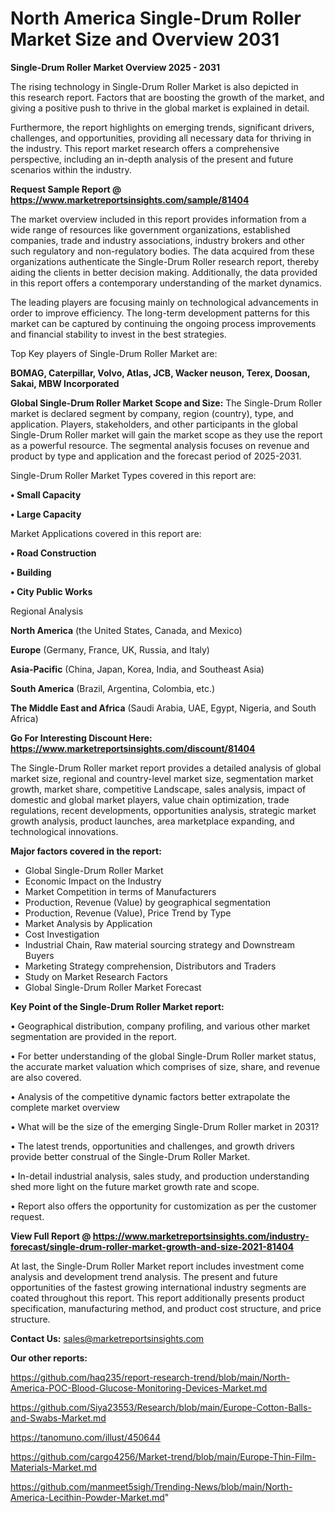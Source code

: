 # North America Single-Drum Roller Market Size and Overview 2031

<Strong> Single-Drum Roller Market Overview 2025 - 2031</strong>

The rising technology in Single-Drum Roller Market is also depicted in this research report. Factors that are boosting the growth of the market, and giving a positive push to thrive in the global market is explained in detail.

Furthermore, the report highlights on emerging trends, significant drivers, challenges, and opportunities, providing all necessary data for thriving in the industry. This report market research offers a comprehensive perspective, including an in-depth analysis of the present and future scenarios within the industry.

<strong>Request Sample Report @ <a href=https://www.marketreportsinsights.com/sample/81404>https://www.marketreportsinsights.com/sample/81404</a></strong>

The market overview included in this report provides information from a wide range of resources like government organizations, established companies, trade and industry associations, industry brokers and other such regulatory and non-regulatory bodies. The data acquired from these organizations authenticate the Single-Drum Roller research report, thereby aiding the clients in better decision making. Additionally, the data provided in this report offers a contemporary understanding of the market dynamics.

The leading players are focusing mainly on technological advancements in order to improve efficiency. The long-term development patterns for this market can be captured by continuing the ongoing process improvements and financial stability to invest in the best strategies.

Top Key players of Single-Drum Roller Market are:

<strong>BOMAG, Caterpillar, Volvo, Atlas, JCB, Wacker neuson, Terex, Doosan, Sakai, MBW Incorporated</strong>

<strong><b>Global Single-Drum Roller Market Scope and Size:</b></strong>
The Single-Drum Roller market is declared segment by company, region (country), type, and application. Players, stakeholders, and other participants in the global Single-Drum Roller market will gain the market scope as they use the report as a powerful resource. The segmental analysis focuses on revenue and product by type and application and the forecast period of 2025-2031.

Single-Drum Roller Market Types covered in this report are:

<strong>• Small Capacity

• Large Capacity</strong>

Market Applications covered in this report are:

<strong>• Road Construction

• Building

• City Public Works</strong> 

Regional Analysis

<strong>North America</strong> (the United States, Canada, and Mexico)

<strong>Europe</strong> (Germany, France, UK, Russia, and Italy)

<strong>Asia-Pacific</strong> (China, Japan, Korea, India, and Southeast Asia)

<strong>South America</strong> (Brazil, Argentina, Colombia, etc.)

<strong>The Middle East and Africa</strong> (Saudi Arabia, UAE, Egypt, Nigeria, and South Africa)

<strong>Go For Interesting Discount Here: <a href=https://www.marketreportsinsights.com/discount/81404>https://www.marketreportsinsights.com/discount/81404</a></strong>

The Single-Drum Roller market report provides a detailed analysis of global market size, regional and country-level market size, segmentation market growth, market share, competitive Landscape, sales analysis, impact of domestic and global market players, value chain optimization, trade regulations, recent developments, opportunities analysis, strategic market growth analysis, product launches, area marketplace expanding, and technological innovations.

<strong><b>Major factors covered in the report:</b></strong>
<ul>
  <li>Global Single-Drum Roller Market </li>
  <li>Economic Impact on the Industry</li>
  <li>Market Competition in terms of Manufacturers</li>
  <li>Production, Revenue (Value) by geographical segmentation</li>
  <li>Production, Revenue (Value), Price Trend by Type</li>
  <li>Market Analysis by Application</li>
  <li>Cost Investigation</li>
  <li>Industrial Chain, Raw material sourcing strategy and Downstream Buyers</li>
  <li>Marketing Strategy comprehension, Distributors and Traders</li>
  <li>Study on Market Research Factors</li>
  <li>Global Single-Drum Roller Market Forecast</li>
</ul>

<strong><b>Key Point of the Single-Drum Roller Market report:</b></strong>

• Geographical distribution, company profiling, and various other market segmentation are provided in the report.

• For better understanding of the global Single-Drum Roller market status, the accurate market valuation which comprises of size, share, and revenue are also covered.

• Analysis of the competitive dynamic factors better extrapolate the complete market overview

• What will be the size of the emerging Single-Drum Roller market in 2031?

• The latest trends, opportunities and challenges, and growth drivers provide better construal of the Single-Drum Roller Market.

• In-detail industrial analysis, sales study, and production understanding shed more light on the future market growth rate and scope.

• Report also offers the opportunity for customization as per the customer request.

<strong><b>View Full Report @ <a href=https://www.marketreportsinsights.com/industry-forecast/single-drum-roller-market-growth-and-size-2021-81404>https://www.marketreportsinsights.com/industry-forecast/single-drum-roller-market-growth-and-size-2021-81404</a></b></strong>


At last, the Single-Drum Roller Market report includes investment come analysis and development trend analysis. The present and future opportunities of the fastest growing international industry segments are coated throughout this report. This report additionally presents product specification, manufacturing method, and product cost structure, and price structure.

<strong>Contact Us:</strong>
sales@marketreportsinsights.com

<strong>Our other reports:</strong>

<a href=https://github.com/haq235/report-research-trend/blob/main/North-America-POC-Blood-Glucose-Monitoring-Devices-Market.md>https://github.com/haq235/report-research-trend/blob/main/North-America-POC-Blood-Glucose-Monitoring-Devices-Market.md</a>

<a href=https://github.com/Siya23553/Research/blob/main/Europe-Cotton-Balls-and-Swabs-Market.md>https://github.com/Siya23553/Research/blob/main/Europe-Cotton-Balls-and-Swabs-Market.md</a>

<a href=https://tanomuno.com/illust/450644>https://tanomuno.com/illust/450644</a>

<a href=https://github.com/cargo4256/Market-trend/blob/main/Europe-Thin-Film-Materials-Market.md>https://github.com/cargo4256/Market-trend/blob/main/Europe-Thin-Film-Materials-Market.md</a>

<a href=https://github.com/manmeet5sigh/Trending-News/blob/main/North-America-Lecithin-Powder-Market.md>https://github.com/manmeet5sigh/Trending-News/blob/main/North-America-Lecithin-Powder-Market.md</a>"
